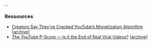 ...

### Ressources

- [Creators Say They’ve Cracked YouTube’s Monetization Algorithm][1] [[archive][1_archive]]
- [The YouTube P-Score — Is it the End of Real Viral Videos?][2] [[archive][2_archive]]

[1]:https://ffwd.medium.com/creators-think-theyve-reverse-engineered-the-p-score-youtube-s-monetization-algorithm-ce64c95a4510
[1_archive]:https://ffwd.medium.com/creators-think-theyve-reverse-engineered-the-p-score-youtube-s-monetization-algorithm-ce64c95a4510

[2]:https://medium.com/swlh/the-youtube-p-score-is-it-the-end-of-real-viral-videos-45f0f73ec247
[2_archive]:https://medium.com/swlh/the-youtube-p-score-is-it-the-end-of-real-viral-videos-45f0f73ec247
